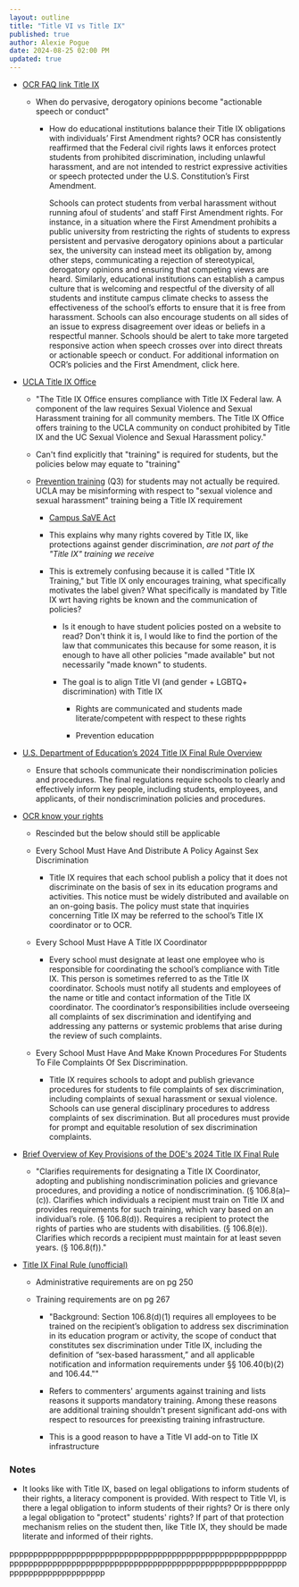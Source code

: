 ```yaml
---
layout: outline
title: "Title VI vs Title IX"
published: true
author: Alexie Pogue
date: 2024-08-25 02:00 PM
updated: true
---
```


- [OCR FAQ link Title IX](https://www2.ed.gov/about/offices/list/ocr/frontpage/faq/sex.html)

	- When do pervasive, derogatory opinions become "actionable speech or conduct"

		- How do educational institutions balance their Title IX obligations with individuals’ First Amendment rights?
OCR has consistently reaffirmed that the Federal civil rights laws it enforces protect students from prohibited discrimination, including unlawful harassment, and are not intended to restrict expressive activities or speech protected under the U.S. Constitution’s First Amendment.

			Schools can protect students from verbal harassment without running afoul of students’ and staff First Amendment rights. For instance, in a situation where the First Amendment prohibits a public university from restricting the rights of students to express persistent and pervasive derogatory opinions about a particular sex, the university can instead meet its obligation by, among other steps, communicating a rejection of stereotypical, derogatory opinions and ensuring that competing views are heard. Similarly, educational institutions can establish a campus culture that is welcoming and respectful of the diversity of all students and institute campus climate checks to assess the effectiveness of the school’s efforts to ensure that it is free from harassment. Schools can also encourage students on all sides of an issue to express disagreement over ideas or beliefs in a respectful manner. Schools should be alert to take more targeted responsive action when speech crosses over into direct threats or actionable speech or conduct. For additional information on OCR’s policies and the First Amendment, click here.



- [UCLA Title IX Office](https://equity.ucla.edu/education/mandatory-trainings/t9-sexual-violence-sexual-harassment-training/)

	- "The Title IX Office ensures compliance with Title IX Federal law. A component of the law requires Sexual Violence and Sexual Harassment training for all community members. The Title IX Office offers training to the UCLA community on conduct prohibited by Title IX and the UC Sexual Violence and Sexual Harassment policy."

	- Can't find explicitly that "training" is required for students, but the policies below may equate to "training"

	- [Prevention training](https://www2.ed.gov/about/offices/list/ocr/docs/202107-qa-titleix.pdf) (Q3) for students may not actually be required. UCLA may be misinforming with respect to "sexual violence and sexual harassment" training being a Title IX requirement

		- [Campus SaVE Act](http://studentaffairs.manoa.hawaii.edu/titleix/understanding_saveact.php#:~:text=The%20Campus%20Sexual%20Violence%20Elimination,campus%2Dwide%20prevention%20education%20programs.)

		- This explains why many rights covered by Title IX, like protections against gender discrimination, *are not part of the "Title IX" training we receive* 

		- This is extremely confusing because it is called "Title IX Training," but Title IX only encourages training, what specifically motivates the label given? What specifically is mandated by Title IX wrt having rights be known and the communication of policies? 

			- Is it enough to have student policies posted on a website to read? Don't think it is, I would like to find the portion of the law that communicates this because for some reason, it is enough to have all other policies "made available" but not necessarily "made known" to students. 

			- The goal is to align Title VI (and gender + LGBTQ+ discrimination) with Title IX

				- Rights are communicated and students made literate/competent with respect to these rights

				- Prevention education 


- [U.S. Department of Education’s 2024 Title IX Final Rule Overview](https://www2.ed.gov/about/offices/list/ocr/docs/t9-final-rule-factsheet.pdf)
	
	- Ensure that schools communicate their nondiscrimination policies and procedures.
	The final regulations require schools to clearly and effectively inform key people, including
	students, employees, and applicants, of their nondiscrimination policies and procedures. 

- [OCR know your rights](https://www2.ed.gov/about/offices/list/ocr/docs/title-ix-rights-201104.html)

	- Rescinded but the below should still be applicable


	- Every School Must Have And Distribute A Policy Against Sex Discrimination

		- Title IX requires that each school publish a policy that it does not discriminate on the basis of sex in its education programs and activities.  This notice must be widely distributed and available on an on-going basis.
		The policy must state that inquiries concerning Title IX may be referred to the school’s Title IX coordinator or to OCR.

	- Every School Must Have A Title IX Coordinator

		- Every school must designate at least one employee who is responsible for coordinating the school’s compliance with Title IX.  This person is sometimes referred to as the Title IX coordinator.  Schools must notify all students and employees of the name or title and contact information of the Title IX coordinator.
		The coordinator’s responsibilities include overseeing all complaints of sex discrimination and identifying and addressing any patterns or systemic problems that arise during the review of such complaints.


	- Every School Must Have And Make Known Procedures For Students To File Complaints Of Sex Discrimination.

		- Title IX requires schools to adopt and publish grievance procedures for students to file complaints of sex discrimination, including complaints of sexual harassment or sexual violence.  Schools can use general disciplinary procedures to address complaints of sex discrimination.  But all procedures must provide for prompt and equitable resolution of sex discrimination complaints.


- [Brief Overview of Key Provisions of the DOE's 2024 Title IX Final Rule](https://www2.ed.gov/about/offices/list/ocr/docs/t9-final-rule-summary.pdf)

	- "Clarifies requirements for designating a Title IX Coordinator, adopting and publishing nondiscrimination policies and
grievance procedures, and providing a notice of nondiscrimination. (§ 106.8(a)–(c)). Clarifies which individuals a
recipient must train on Title IX and provides requirements for such training, which vary based on an individual’s role.
(§ 106.8(d)). Requires a recipient to protect the rights of parties who are students with disabilities. (§ 106.8(e)).
Clarifies which records a recipient must maintain for at least seven years. (§ 106.8(f))."

- [Title IX Final Rule (unofficial)](https://www2.ed.gov/about/offices/list/ocr/docs/t9-unofficial-final-rule-2024.pdf)

	- Administrative requirements are on pg 250

	- Training requirements are on pg 267

		- "Background: Section 106.8(d)(1) requires all employees to be trained on the recipient’s
	obligation to address sex discrimination in its education program or activity, the scope of
	conduct that constitutes sex discrimination under Title IX, including the definition of “sex-based
	harassment,” and all applicable notification and information requirements under §§ 106.40(b)(2)
	and 106.44.""

		- Refers to commenters' arguments against training and lists reasons it supports mandatory training. Among these reasons are additional training shouldn't present significant add-ons with respect to resources for preexisting training infrastructure. 

		- This is a good reason to have a Title VI add-on to Title IX infrastructure 

### Notes

- It looks like with Title IX, based on legal obligations to inform students of their rights, a literacy component is provided. With respect to Title VI, is there a legal obligation to inform students of their rights? Or is there only a legal obligation to "protect" students' rights? If part of that protection mechanism relies on the student then, like Title IX, they should be made literate and informed of their rights. 

pppppppppppppppppppppppppppppppppppppppppppppppppppppppppppppppppppppppppppppppppppppppppppppppppppppppppppppppppppppppppppppppppppppppp